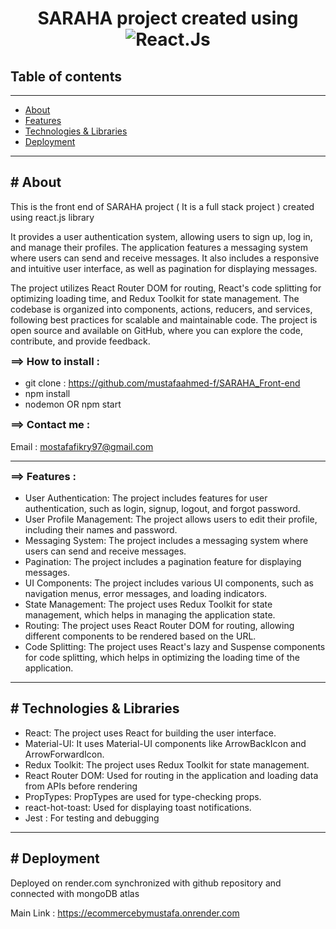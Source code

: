 <!DOCTYPE html>
<html>
  <head> </head>
  <body>
    <h1 style="text-align: center">
      SARAHA project created using 
      <span
      >
        <img alt="React.Js" src="https://camo.githubusercontent.com/613d07e313326d55cdac63147a10c79bc32666fc2daaa0398b1f66ebe4347735/68747470733a2f2f696d672e736869656c64732e696f2f62616467652f2d52656163742d4444303033313f7374796c653d666c61742d737175617265266c6f676f3d7265616374266c6f676f436f6c6f723d776869746526636f6c6f723d626c7565" /></span
      >
    </h1>
    <h2>Table of contents</h2>
    <hr />
    <ul id="table-contents">
      <li><a href="#About">About</a></li>
      <li><a href="#Features">Features</a></li>
      <li><a href="#Technologies&Libraries">Technologies & Libraries</a></li>
      <li><a href="#Deployment">Deployment</a></li>
    </ul>
    <hr />
    <section id="About">
      <h2># About</h2>
      <p>
        This is the front end of SARAHA project ( It is a full stack project ) created using react.js library
      </p>
      <p>
        It provides a user authentication system, allowing users to sign up, log in, and manage their profiles. The application features a messaging system where users can send and receive messages. It also includes a responsive and intuitive user interface, as well as pagination for displaying messages.
      </p>
      <p>
         The project utilizes React Router DOM for routing, React's code splitting for optimizing loading time, and Redux Toolkit for state management. The codebase is organized into components, actions, reducers, and services, following best practices for scalable and maintainable code. The project is open source and available on GitHub, where you can explore the code, contribute, and provide feedback.
      </p>
      <h3 style="margin-top: 4px">==> How to install :</h3>
      <ul>
        <li>
          git clone :
          <a href="https://github.com/mustafaahmed-f/SARAHA_Front-end"
            >https://github.com/mustafaahmed-f/SARAHA_Front-end</a
          >
        </li>
        <li>npm install</li>
        <li>nodemon OR npm start</li>
      </ul>
      <h3 style="margin-top: 4px">==> Contact me :</h3>
      <p>
        Email :
        <a href="mailto:mostafafikry97@gmail.com">mostafafikry97@gmail.com</a>
      </p>
    </section>
    <hr />
    <section id="features">
    <h3 style="margin-top: 4px">==> Features :</h3>
      <ul>
        <li>User Authentication: The project includes features for user authentication, such as login, signup, logout, and forgot password.</li>
        <li>User Profile Management: The project allows users to edit their profile, including their names and password.</li>
        <li>Messaging System: The project includes a messaging system where users can send and receive messages.</li>
        <li>Pagination: The project includes a pagination feature for displaying messages.</li>
        <li>UI Components: The project includes various UI components, such as navigation menus, error messages, and loading indicators.</li>
        <li>State Management: The project uses Redux Toolkit for state management, which helps in managing the application state.</li>
        <li>Routing: The project uses React Router DOM for routing, allowing different components to be rendered based on the URL.</li>
        <li>Code Splitting: The project uses React's lazy and Suspense components for code splitting, which helps in optimizing the loading time of the application.</li>
      </ul>
      </section>
      <hr />
    <section id="Technologies&Libraries">
      <h2># Technologies & Libraries</h2>
      <ul>
        <li>React: The project uses React for building the user interface.</li>
        <li>Material-UI: It uses Material-UI components like ArrowBackIcon and ArrowForwardIcon.</li>
        <li>Redux Toolkit: The project uses Redux Toolkit for state management.</li>
        <li>React Router DOM: Used for routing in the application and loading data from APIs before rendering</li>
        <li>PropTypes: PropTypes are used for type-checking props.</li>
        <li>react-hot-toast: Used for displaying toast notifications.</li>
        <li>Jest : For testing and debugging</li>
      </ul>
    </section>
    <hr /> 
  <section id="Deployment">
      <h2># Deployment</h2>
      <p>
        Deployed on render.com synchronized with github repository and connected
        with mongoDB atlas
      </p>
      <p>
        Main Link :
        <a href="https://ecommercebymustafa.onrender.com"
          >https://ecommercebymustafa.onrender.com</a
        >
      </p>
    </section>
  </body>
</html>
